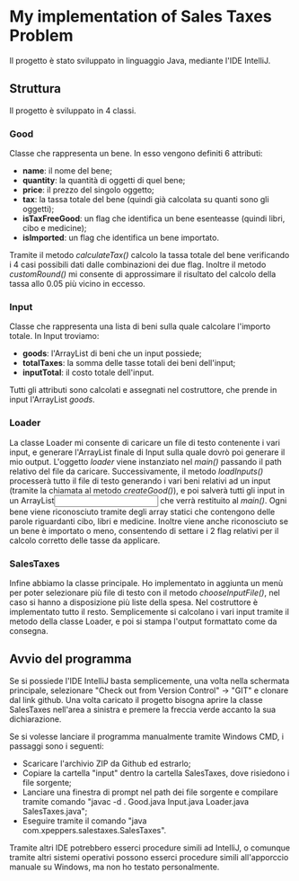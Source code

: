 # My implementation of Sales Taxes Problem
Il progetto è stato sviluppato in linguaggio Java, mediante l'IDE IntelliJ.

## Struttura
Il progetto è sviluppato in 4 classi.

### Good
Classe che rappresenta un bene. In esso vengono definiti 6 attributi: 
- **name**: il nome del bene;
- **quantity**: la quantità di oggetti di quel bene;
- **price**: il prezzo del singolo oggetto;
- **tax**: la tassa totale del bene (quindi già calcolata su quanti sono gli oggetti);
- **isTaxFreeGood**: un flag che identifica un bene esenteasse (quindi libri, cibo e medicine);
- **isImported**: un flag che identifica un bene importato.

Tramite il metodo *calculateTax()* calcolo la tassa totale del bene verificando i 4 casi possibili dati dalle combinazioni dei due flag.
Inoltre il metodo *customRound()* mi consente di approssimare il risultato del calcolo della tassa allo 0.05 più vicino in eccesso. 

### Input
Classe che rappresenta una lista di beni sulla quale calcolare l'importo totale. In Input troviamo:
- **goods**: l'ArrayList di beni che un input possiede;
- **totalTaxes**: la somma delle tasse totali dei beni dell'input;
- **inputTotal**: il costo totale dell'input.

Tutti gli attributi sono calcolati e assegnati nel costruttore, che prende in input l'ArrayList *goods*.

### Loader
La classe Loader mi consente di caricare un file di testo contenente i vari input, e generare l'ArrayList finale di Input sulla quale dovrò poi generare il mio output. 
L'oggetto *loader* viene instanziato nel *main()* passando il path relativo del file da caricare. Successivamente, il metodo *loadInputs()* processerà tutto il file di testo generando i vari beni relativi ad un input (tramite la chiamata al metodo *createGood()*), e poi salverà tutti gli input in un ArrayList<Input> che verrà restituito al *main()*.
Ogni bene viene riconosciuto tramite degli array statici che contengono delle parole riguardanti cibo, libri e medicine. Inoltre viene anche riconosciuto se un bene è importato o meno, consentendo di settare i 2 flag relativi per il calcolo corretto delle tasse da applicare.
  
### SalesTaxes
Infine abbiamo la classe principale. Ho implementato in aggiunta un menù per poter selezionare più file di testo con il metodo *chooseInputFile()*, nel caso si hanno a disposizione più liste della spesa.
Nel costruttore è implementato tutto il resto. Semplicemente si calcolano i vari input tramite il metodo della classe Loader, e poi si stampa l'output formattato come da consegna.

## Avvio del programma
Se si possiede l'IDE IntelliJ basta semplicemente, una volta nella schermata principale, selezionare "Check out from Version Control" -> "GIT" e clonare dal link github. Una volta caricato il progetto bisogna aprire la classe SalesTaxes nell'area a sinistra e premere la freccia verde accanto la sua dichiarazione.

Se si volesse lanciare il programma manualmente tramite Windows CMD, i passaggi sono i seguenti:
- Scaricare l'archivio ZIP da Github ed estrarlo;
- Copiare la cartella "input" dentro la cartella SalesTaxes, dove risiedono i file sorgente;
- Lanciare una finestra di prompt nel path dei file sorgente e compilare tramite comando "javac -d . Good.java Input.java Loader.java SalesTaxes.java";
- Eseguire tramite il comando "java com.xpeppers.salestaxes.SalesTaxes".

Tramite altri IDE potrebbero esserci procedure simili ad IntelliJ, o comunque tramite altri sistemi operativi possono esserci procedure simili all'apporccio manuale su Windows, ma non ho testato personalmente.
